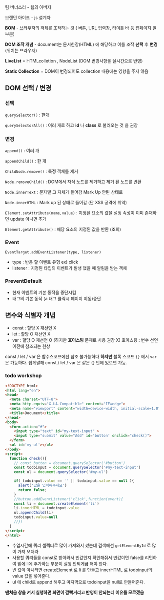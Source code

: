 팀 버너스리 - 웹의 아버지

브랜던 아이크 - js 설계자



**BOM** - 브라우저의 객체를 조작하는 것 ( 버튼, URL 입력창, 타이틀 바 등 웹페이지 일부분)

**DOM 조작 개념** - document는 문서한장(HTML) 에 해당하고 이를 조작
							 __선택__ 후 __변경__ (위치는 브라우저)

**LiveList** = HTMLcolletion , NodeList (DOM 변경사항을 실시간으로 반영)

**Static Collection** = DOM이 변경되어도 collection 내용에는 영향을 주지 않음



## DOM 선택 / 변경

### 선택 

 `querySelector()` : 한개 

 `querySelectorAll()`  : 여러 개로 하고 **id** 나 **class** 로 불러오는 것 을 권장

### 변경

`append()` : 여러 개  

`appendChild()`  : 한 개 

`ChildNode.remove()` : 특정 객체를 제거 

`Node.removeChild()` : DOM에서 자식 노드를 제거하고 제거 된 노드를 반환 

`Node.innerText` : 문자열 그 자체가 들어감 Mark Up 안된 상태로

`Node.innerHTML` : Mark up 된 상태로 들어감 (단 XSS 공격에 취약)

`Element.setAttribute(name,value)` : 지정된 요소의 값을 설정 속성이 이미 존재하면 update 아니면 추가

`Element.getAttribute()` : 해당 요소의 지정된 값을 반환 (조회)

### Event

`EventTarget.addEventListener(type, listener)` 

- type : 반응 할 이벤트 유형 ex) click
- listener : 지정된 타입의 이벤트가 발생 했을 때 알림을 받는 객체 

### PreventDefault

- 현재 이벤트의 기본 동작을 중단시킴
- 태그의 기본 동작 (a 태그 클릭시 페이지 이동)중단 



## 변수와 식별자 개념

- const : 할당 X  재선언 X
- let : 할당 O 재선언 X
- var : 할당 O 재선언 O (하지만 __호이스팅__ 문제로 사용 권장 X) 호이스팅 : 변수 선언 이전에 참조되는 현상

const / let / var 은 함수스코프에선 참조 불가능하다 __하지만__ 블록 스코프 `{}` 에서 `var` 은 가능하다.
쉽게말해 const / let / var 은 같은 {} 안에 있으면 가능.



### todo workshop

```html
<!DOCTYPE html>
<html lang="en">
<head>
  <meta charset="UTF-8">
  <meta http-equiv="X-UA-Compatible" content="IE=edge">
  <meta name="viewport" content="width=device-width, initial-scale=1.0">
  <title>Document</title>
</head>
<body>
  <form action="#">
    <input type="text" id="my-text-input" >
    <input type="submit" value="Add" id='button' onclick="check()">
  </form>
  <ul id='my-ul'></ul>
</body>
<script>
  function check(){
    // const button = document.querySelector('#button')
    const todoinput = document.querySelector('#my-text-input')
    const ul = document.querySelector('#my-ul')

    if( todoinput.value == '' || todoinput.value == null ){
      alert('값을 입력해주세요')
      return false;
    }
    //button.addEventListener('click',function(event){
    const li = document.createElement('li')
    li.innerHTML = todoinput.value
    ul.appendChild(li)
    todoinput.value=null
    //})
  }
</script>
</html>
```

- 수업시간에 쿼리 셀렉터로 많이 가져와서 썼는데 검색에선 `getElementById` 로 많이 가져 오더라
- 사용할  쿼리들을 const로 받아와서 빈값인지 확인해줘서 빈값이면 false를 리턴하여 밑에 li에 추가하는 부분이 실행 안되게끔 해야 한다.
- 빈 값이 아니라면 createElement 로 li 를 만들고 innerHTML 로 todoinput의 value 값을 넣어준다.
- ul 에 child로 append 해주고 마지막으로 todoinput을 null로 만들어준다.

**맨처음 창을 켜서 실행하면 화면이 깜빡거리고 반영이 안되는데 이유를 모르겠음**


